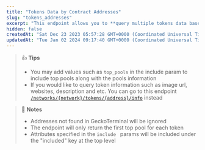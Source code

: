 ```yaml
---
title: "Tokens Data by Contract Addresses"
slug: "tokens_addresses"
excerpt: "This endpoint allows you to **query multiple tokens data based on the provided token contract addresses on a network**"
hidden: false
createdAt: "Sat Dec 23 2023 05:57:28 GMT+0000 (Coordinated Universal Time)"
updatedAt: "Tue Jan 02 2024 09:17:40 GMT+0000 (Coordinated Universal Time)"
---
```

> 👍 **Tips**
> 
> - You may add values such as `top_pools` in the include param to include top pools along with the pools information
> - If you would like to query token information such as image url, websites, description and etc. You can go to this endpoint [`/networks/{network}/tokens/{address}/info`](/reference/token_info_address) instead

> 📘 **Notes**
> 
> - Addresses not found in GeckoTerminal will be ignored
> - The endpoint will only return the first top pool for each token
> - Attributes specified in the `include ` params will be included under the "included" key at the top level
